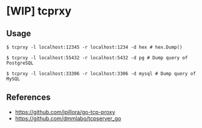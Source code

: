 # [WIP] tcprxy

## Usage

``` console
$ tcprxy -l localhost:12345 -r localhost:1234 -d hex # hex.Dump()
```

``` console
$ tcprxy -l localhost:55432 -r localhost:5432 -d pg # Dump query of PostgreSQL
```

``` console
$ tcprxy -l localhost:33306 -r localhost:3306 -d mysql # Dump query of MySQL
```

## References

- https://github.com/jpillora/go-tcp-proxy
- https://github.com/dmmlabo/tcpserver_go
